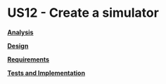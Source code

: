# US12 - Create a simulator

**[Analysis](02.analysis/US12-analysis.md)**

**[Design](03.design/US12-design.md)**

**[Requirements](01.requirements-engineering/US12-requirements.md)**

**[Tests and Implementation](04.tests-and-implementation/US12-tests-and-implementation.md)**